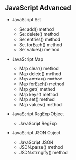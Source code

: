 ## JavaScript Advanced

 * JavaScript Set
    * Set add() method
    * Set delete() method
    * Set entries() method
    * Set forEach() method
    * Set values() method

 * JavaScript Map
   * Map clear() method
   * Map delete() method
   * Map entries() method
   * Map forEach() method
   * Map get() method
   * Map keys() method
   * Map set() method
   * Map values() method

* JavaScript RegExp Object
  * JavaScript RegExp
  
* JavaScript JSON Object
   * JavaScript JSON
   * JSON.parse() method
   * JSON.stringify() method
